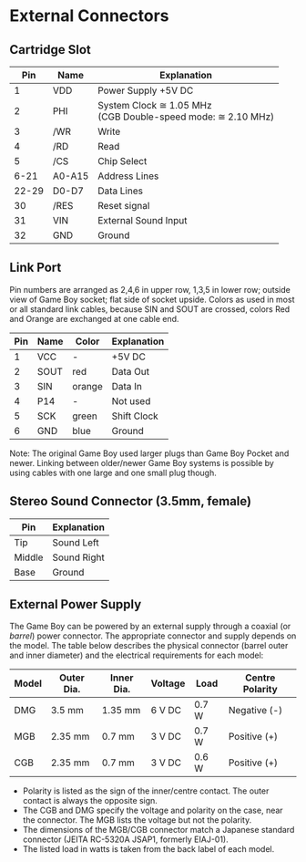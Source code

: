 # External Connectors

## Cartridge Slot

 Pin  | Name   | Explanation
------|--------|--------------
  1   | VDD    | Power Supply +5V DC
  2   | PHI    | System Clock ≅ 1.05 MHz <br> (CGB Double-speed mode: ≅ 2.10 MHz)
  3   | /WR    | Write
  4   | /RD    | Read
  5   | /CS    | Chip Select
 6-21 | A0-A15 | Address Lines
22-29 | D0-D7  | Data Lines
  30  | /RES   | Reset signal
  31  | VIN    | External Sound Input
  32  | GND    | Ground

## Link Port

Pin numbers are arranged as 2,4,6 in upper row, 1,3,5 in lower row;
outside view of Game Boy socket; flat side of socket upside. Colors as
used in most or all standard link cables, because SIN and SOUT are
crossed, colors Red and Orange are exchanged at one cable end.

Pin | Name | Color  | Explanation
----|------|--------|-------------
  1 | VCC  | -      | +5V DC
  2 | SOUT | red    | Data Out
  3 | SIN  | orange | Data In
  4 | P14  | -      | Not used
  5 | SCK  | green  | Shift Clock
  6 | GND  | blue   | Ground

Note: The original Game Boy used larger plugs than Game Boy Pocket and
newer. Linking between older/newer Game Boy systems is possible by using cables
with one large and one small plug though.

## Stereo Sound Connector (3.5mm, female)

 Pin    | Explanation
--------|-----------
 Tip    | Sound Left
 Middle | Sound Right
 Base   | Ground

## External Power Supply

The Game Boy can be powered by an external supply through a coaxial (or *barrel*) power connector.
The appropriate connector and supply depends on the model.
The table below describes the physical connector (barrel outer and inner diameter) and the electrical requirements for each model:

Model | Outer Dia. | Inner Dia. | Voltage |  Load | Centre Polarity
------|------------|------------|---------|-------|-------------
  DMG |     3.5 mm |    1.35 mm |  6 V DC | 0.7 W | Negative (-)
  MGB |    2.35 mm |     0.7 mm |  3 V DC | 0.7 W | Positive (+)
  CGB |    2.35 mm |     0.7 mm |  3 V DC | 0.6 W | Positive (+)

- Polarity is listed as the sign of the inner/centre contact. The outer contact is always the opposite sign.
- The CGB and DMG specify the voltage and polarity on the case, near the connector. The MGB lists the voltage but not the polarity.
- The dimensions of the MGB/CGB connector match a Japanese standard connector (JEITA RC-5320A JSAP1, formerly EIAJ-01).
- The listed load in watts is taken from the back label of each model.
